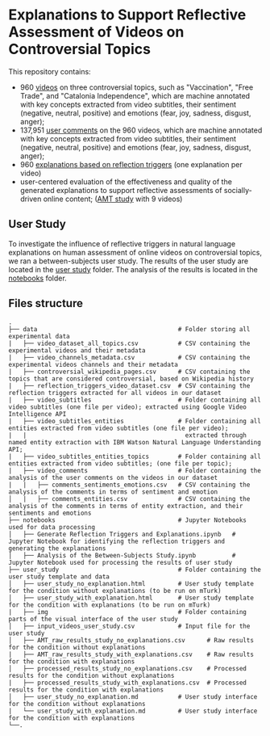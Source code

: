 # Explanations to Support Reflective Assessment of Videos on Controversial Topics

This repository contains:
 * 960 [videos](https://github.com/oana-inel/Explanations-ReflectionTriggers-Videos/blob/main/data/video_dataset_all_topics.csv) on three controversial topics, such as "Vaccination", "Free Trade", and "Catalonia Independence", which are machine annotated with key concepts extracted from video subtitles, their sentiment (negative, neutral, positive) and emotions (fear, joy, sadness, disgust, anger);
 * 137,951 [user comments](https://github.com/oana-inel/Explanations-ReflectionTriggers-Videos/blob/main/data/video_comments) on the 960 videos, which are machine annotated with key concepts extracted from video subtitles, their sentiment (negative, neutral, positive) and emotions (fear, joy, sadness, disgust, anger);
 * 960 [explanations based on reflection triggers](https://github.com/oana-inel/Explanations-ReflectionTriggers-Videos/blob/main/data/reflection_triggers_video_dataset.csv) (one explanation per video)
 * user-centered evaluation of the effectiveness and quality of the generated explanations to support reflective assessments of socially-driven online content; ([AMT study](https://github.com/oana-inel/Explanations-ReflectionTriggers-Videos/blob/main/user_study/) with 9 videos)


## User Study

To investigate the influence of reflective triggers in natural language explanations on human assessment of online videos on controversial topics, we ran a between-subjects user study. The results of the user study are located in the [user study](https://github.com/oana-inel/Explanations-ReflectionTriggers-Videos/blob/main/user_study/) folder. The analysis of the results is located in the [notebooks](https://github.com/oana-inel/Explanations-ReflectionTriggers-Videos/blob/main/notebooks/Analysis%20of%20the%20Between-Subjects%20Study.ipynb) folder.

## Files structure

    .
    ├── data                                       # Folder storing all experimental data
    |   ├── video_dataset_all_topics.csv           # CSV containing the experimental videos and their metadata
    |   ├── video_channels_metadata.csv            # CSV containing the experimental videos channels and their metadata
    |   ├── controversial_wikipedia_pages.csv      # CSV containing the topics that are considered controversial, based on Wikipedia history 
    |   ├── reflection_triggers_video_dataset.csv  # CSV containing the reflection triggers extracted for all videos in our dataset
    |   ├── video_subtitles                        # Folder containing all video subtitles (one file per video); extracted using Google Video Intelligence API
    |   ├── video_subtitles_entities               # Folder containing all entities extracted from video subtitles (one file per video); 
    |   |                                            extracted through named entity extraction with IBM Watson Natural Language Understanding API;
    |   ├── video_subtitles_entities_topics        # Folder containing all entities extracted from video subtitles; (one file per topic); 
    |   ├── video_comments                         # Folder containing the analysis of the user comments on the videos in our dataset  
    |   |   ├── comments_sentiments_emotions.csv   # CSV containing the analysis of the comments in terms of sentiment and emotion
    │   |   ├── comments_entities.csv              # CSV containing the analysis of the comments in terms of entity extraction, and their sentiments and emotions                      
    ├── notebooks                                  # Jupyter Notebooks used for data processing
    │   ├── Generate Reflection Triggers and Explanations.ipynb   # Jupyter Notebook for identifying the reflection triggers and generating the explanations 
    │   ├── Analysis of the Between-Subjects Study.ipynb          # Jupyter Notebook used for processing the results of user study
    ├── user_study                                 # Folder containing the user study template and data
    │   ├── user_study_no_explanation.html         # User study template for the condition without explanations (to be run on mTurk)
    │   ├── user_study_with_explanation.html       # User study template for the condition with explanations (to be run on mTurk)
    |   ├── img                                    # Folder containing parts of the visual interface of the user study
    │   ├── input_videos_user_study.csv            # Input file for the user study
    │   ├── AMT_raw_results_study_no_explanations.csv      # Raw results for the condition without explanations
    |   ├── AMT_raw_results_study_with_explanations.csv    # Raw results for the condition with explanations
    │   ├── processed_results_study_no_explanations.csv    # Processed results for the condition without explanations
    |   ├── processed_results_study_with_explanations.csv  # Processed results for the condition with explanations
    │   ├── user_study_no_explanation.md           # User study interface for the condition without explanations
    |   └── user_study_with_explanation.md         # User study interface for the condition with explanations
    └──.
